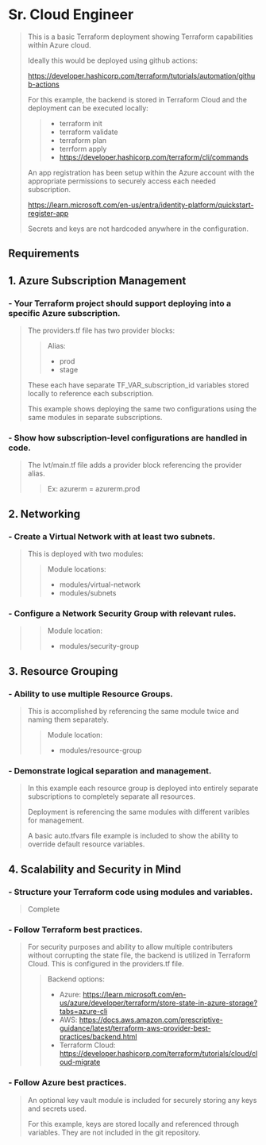# Sr. Cloud Engineer
>This is a basic Terraform deployment showing Terraform capabilities within Azure cloud.
>
>Ideally this would be deployed using github actions:
>
>https://developer.hashicorp.com/terraform/tutorials/automation/github-actions
>
>For this example, the backend is stored in Terraform Cloud and the deployment can be executed locally:
>>- terraform init
>>- terraform validate
>>- terraform plan
>>- terrform apply
>>- https://developer.hashicorp.com/terraform/cli/commands
>>  
>An app registration has been setup within the Azure account with the appropriate permissions to securely access each needed subscription.
>
>https://learn.microsoft.com/en-us/entra/identity-platform/quickstart-register-app
>
>Secrets and keys are not hardcoded anywhere in the configuration.
>

## Requirements
## 1. Azure Subscription Management
### - Your Terraform project should support deploying into a specific Azure subscription.

>The providers.tf file has two provider blocks:
>>Alias:
>>- prod
>>- stage
>
>These each have separate TF_VAR_subscription_id variables stored locally to reference each subscription.
>
>This example shows deploying the same two configurations using the same modules in separate subscriptions.

### - Show how subscription-level configurations are handled in code.

> The lvt/main.tf file adds a provider block referencing the provider alias.
>>Ex: azurerm = azurerm.prod

## 2. Networking
### - Create a Virtual Network with at least two subnets.

> This is deployed with two modules:
>>Module locations:
>> - modules/virtual-network
>> - modules/subnets

### - Configure a Network Security Group with relevant rules.

>>Module location:
>>- modules/security-group

## 3. Resource Grouping
### - Ability to use multiple Resource Groups.

>This is accomplished by referencing the same module twice and naming them separately.
>>Module location:
>> - modules/resource-group

### - Demonstrate logical separation and management.

>In this example each resource group is deployed into entirely separate subscriptions to completely separate all resources.
>
>Deployment is referencing the same modules with different varibles for management.
>
>A basic auto.tfvars file example is included to show the ability to override default resource variables.

## 4. Scalability and Security in Mind
### - Structure your Terraform code using modules and variables.

>Complete

### - Follow Terraform best practices.

>For security purposes and ability to allow multiple contributers without corrupting the state file, the backend is utilized in
>Terraform Cloud. This is configured in the providers.tf file.
>>Backend options:
>>- Azure: https://learn.microsoft.com/en-us/azure/developer/terraform/store-state-in-azure-storage?tabs=azure-cli
>>- AWS: https://docs.aws.amazon.com/prescriptive-guidance/latest/terraform-aws-provider-best-practices/backend.html
>>- Terraform Cloud: https://developer.hashicorp.com/terraform/tutorials/cloud/cloud-migrate

### - Follow Azure best practices.

>An optional key vault module is included for securely storing any keys and secrets used.
>
>For this example, keys are stored locally and referenced through variables. They are not included in the git repository.
>
